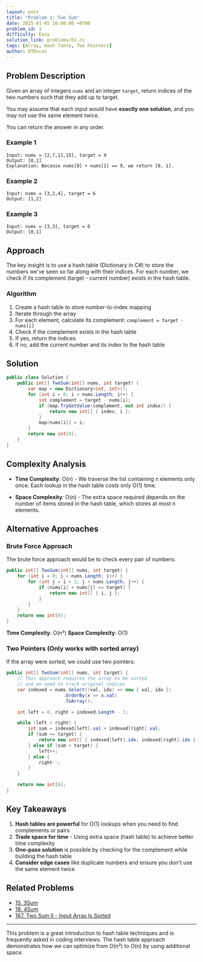 ```yaml
---
layout: post
title: "Problem 1: Two Sum"
date: 2025-01-05 10:00:00 +0700
problem_id: 1
difficulty: Easy
solution_link: problems/01.cs
tags: [Array, Hash Table, Two Pointers]
author: DTDucas
---
```


## Problem Description

Given an array of integers `nums` and an integer `target`, return indices of the two numbers such that they add up to target.

You may assume that each input would have **exactly one solution**, and you may not use the same element twice.

You can return the answer in any order.

### Example 1

```
Input: nums = [2,7,11,15], target = 9
Output: [0,1]
Explanation: Because nums[0] + nums[1] == 9, we return [0, 1].
```

### Example 2

```
Input: nums = [3,2,4], target = 6
Output: [1,2]
```

### Example 3

```
Input: nums = [3,3], target = 6
Output: [0,1]
```

## Approach

The key insight is to use a hash table (Dictionary in C#) to store the numbers we've seen so far along with their indices. For each number, we check if its complement (target - current number) exists in the hash table.

### Algorithm

1. Create a hash table to store number-to-index mapping
2. Iterate through the array
3. For each element, calculate its complement: `complement = target - nums[i]`
4. Check if the complement exists in the hash table
5. If yes, return the indices
6. If no, add the current number and its index to the hash table

## Solution

```csharp
public class Solution {
    public int[] TwoSum(int[] nums, int target) {
        var map = new Dictionary<int, int>();
        for (int i = 0; i < nums.Length; i++) {
            int complement = target - nums[i];
            if (map.TryGetValue(complement, out int index)) {
                return new int[] { index, i };
            }
            map[nums[i]] = i;
        }
        return new int[0];
    }
}
```

## Complexity Analysis

- **Time Complexity**: O(n) - We traverse the list containing n elements only once. Each lookup in the hash table costs only O(1) time.

- **Space Complexity**: O(n) - The extra space required depends on the number of items stored in the hash table, which stores at most n elements.

## Alternative Approaches

### Brute Force Approach

The brute force approach would be to check every pair of numbers:

```csharp
public int[] TwoSum(int[] nums, int target) {
    for (int i = 0; i < nums.Length; i++) {
        for (int j = i + 1; j < nums.Length; j++) {
            if (nums[i] + nums[j] == target) {
                return new int[] { i, j };
            }
        }
    }
    return new int[0];
}
```

**Time Complexity**: O(n²)
**Space Complexity**: O(1)

### Two Pointers (Only works with sorted array)

If the array were sorted, we could use two pointers:

```csharp
public int[] TwoSum(int[] nums, int target) {
    // This approach requires the array to be sorted
    // and we need to track original indices
    var indexed = nums.Select((val, idx) => new { val, idx })
                     .OrderBy(x => x.val)
                     .ToArray();

    int left = 0, right = indexed.Length - 1;

    while (left < right) {
        int sum = indexed[left].val + indexed[right].val;
        if (sum == target) {
            return new int[] { indexed[left].idx, indexed[right].idx };
        } else if (sum < target) {
            left++;
        } else {
            right--;
        }
    }

    return new int[0];
}
```

## Key Takeaways

1. **Hash tables are powerful** for O(1) lookups when you need to find complements or pairs
2. **Trade space for time** - Using extra space (hash table) to achieve better time complexity
3. **One-pass solution** is possible by checking for the complement while building the hash table
4. **Consider edge cases** like duplicate numbers and ensure you don't use the same element twice

## Related Problems

- [15. 3Sum](https://leetcode.com/problems/3sum/)
- [18. 4Sum](https://leetcode.com/problems/4sum/)
- [167. Two Sum II - Input Array Is Sorted](https://leetcode.com/problems/two-sum-ii-input-array-is-sorted/)

---

This problem is a great introduction to hash table techniques and is frequently asked in coding interviews. The hash table approach demonstrates how we can optimize from O(n²) to O(n) by using additional space.
